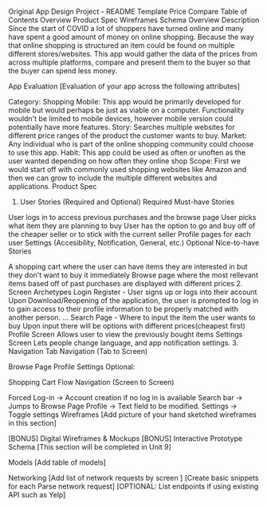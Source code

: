 Original App Design Project - README Template
Price Compare
Table of Contents
Overview
Product Spec
Wireframes
Schema
Overview
Description
Since the start of COVID a lot of shoppers have turned online and many have spent a good amount of money on online shopping. Because the way that online shopping is structured an item could be found on multiple different stores/websites. This app would gather the data of the prices from across multiple platforms, compare and present them to the buyer so that the buyer can spend less money.

App Evaluation
[Evaluation of your app across the following attributes]

Category: Shopping
Mobile: This app would be primarily developed for mobile but would perhaps be just as viable on a computer. Functionality wouldn't be limited to mobile devices, however mobile version could potentially have more features.
Story: Searches multiple websites for different price ranges of the product the customer wants to buy.
Market: Any individual who is part of the online shopping community could choose to use this app.
Habit: This app could be used as often or unoften as the user wanted depending on how often they online shop
Scope: First we would start off with commonly used shopping websites like Amazon and then we can grow to include the multiple different websites and applications.
Product Spec
1. User Stories (Required and Optional)
Required Must-have Stories

User logs in to access previous purchases and the browse page
User picks what item they are planning to buy
User has the option to go and buy off of the cheaper seller or to stick with the current seller
Profile pages for each user
Settings (Accesibility, Notification, General, etc.)
Optional Nice-to-have Stories

A shopping cart where the user can have items they are interested in but they don't want to buy it immediately
Browse page where the most rellevant items based off of past purchases are displayed with different prices
2. Screen Archetypes
Login
Register - User signs up or logs into their account
Upon Download/Reopening of the application, the user is prompted to log in to gain access to their profile information to be properly matched with another person.
...
Search Page - Where to input the item the user wants to buy
Upon input there will be options with different prices(cheapest first)
Profile Screen
Allows user to view the previously bought items
Settings Screen
Lets people change language, and app notification settings.
3. Navigation
Tab Navigation (Tab to Screen)

Browse Page
Profile
Settings
Optional:

Shopping Cart
Flow Navigation (Screen to Screen)

Forced Log-in -> Account creation if no log in is available
Search bar -> Jumps to Browse Page
Profile -> Text field to be modified.
Settings -> Toggle settings
Wireframes
[Add picture of your hand sketched wireframes in this section] 

[BONUS] Digital Wireframes & Mockups
[BONUS] Interactive Prototype
Schema
[This section will be completed in Unit 9]

Models
[Add table of models]

Networking
[Add list of network requests by screen ]
[Create basic snippets for each Parse network request]
[OPTIONAL: List endpoints if using existing API such as Yelp]
